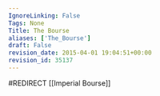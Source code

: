 ```yaml
---
IgnoreLinking: False
Tags: None
Title: The Bourse
aliases: ['The_Bourse']
draft: False
revision_date: 2015-04-01 19:04:51+00:00
revision_id: 35137
---
```


#REDIRECT [[Imperial Bourse]]